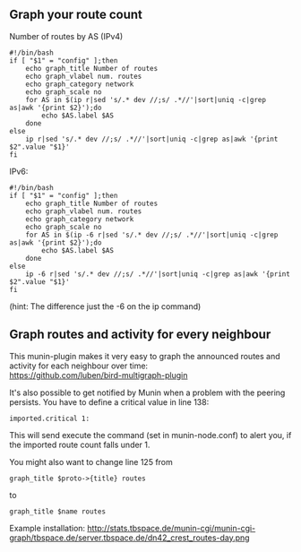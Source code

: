 ## Graph your route count

Number of routes by AS (IPv4)
```
#!/bin/bash
if [ "$1" = "config" ];then
	echo graph_title Number of routes
	echo graph_vlabel num. routes
	echo graph_category network
	echo graph_scale no
	for AS in $(ip r|sed 's/.* dev //;s/ .*//'|sort|uniq -c|grep as|awk '{print $2}');do
		echo $AS.label $AS
	done
else
	ip r|sed 's/.* dev //;s/ .*//'|sort|uniq -c|grep as|awk '{print $2".value "$1}'
fi
```

IPv6:
```
#!/bin/bash
if [ "$1" = "config" ];then
	echo graph_title Number of routes
	echo graph_vlabel num. routes
	echo graph_category network
	echo graph_scale no
	for AS in $(ip -6 r|sed 's/.* dev //;s/ .*//'|sort|uniq -c|grep as|awk '{print $2}');do
		echo $AS.label $AS
	done
else
	ip -6 r|sed 's/.* dev //;s/ .*//'|sort|uniq -c|grep as|awk '{print $2".value "$1}'
fi
```
(hint: The difference just the -6 on the ip command)

## Graph routes and activity for every neighbour

This munin-plugin makes it very easy to graph the announced routes and activity for each neighbour over time:  
https://github.com/luben/bird-multigraph-plugin

It's also possible to get notified by Munin when a problem with the peering persists. You have to define a critical value in line 138: 
```
imported.critical 1:
```
This will send execute the command (set in munin-node.conf) to alert you, if the imported route count falls under 1.

You might also want to change line 125 from 
```
graph_title $proto->{title} routes
```
to
```
graph_title $name routes
```

Example installation: 
http://stats.tbspace.de/munin-cgi/munin-cgi-graph/tbspace.de/server.tbspace.de/dn42_crest_routes-day.png